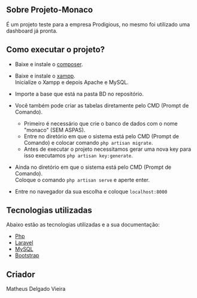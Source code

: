 ## Sobre Projeto-Monaco

É um projeto teste para a empresa Prodigious, no mesmo foi utilizado uma dashboard já pronta.

## Como executar o projeto?

- Baixe e instale o [composer](https://getcomposer.org/).

- Baixe e instale o [xampp](https://www.apachefriends.org/pt_br/index.html).  
Inicialize o Xampp e depois Apache e MySQL.

- Importe a base que está na pasta BD no repositório.
- Você também pode criar as tabelas diretamente pelo CMD (Prompt de Comando).
	- Primeiro é necessário que crie o banco de dados com o nome "monaco" (SEM ASPAS).
	- Entre no diretório em que o sistema está pelo CMD (Prompt de Comando) e colocar comando <code>php artisan migrate</code>.
	- Antes de executar o projeto necessitamos gerar uma nova key para isso executamos <code>php artisan key:generate</code>.

- Ainda no diretório em que o sistema está pelo CMD (Prompt de Comando).  
    Coloque o comando <code>php artisan serve</code> e aperte enter.
    
- Entre no navegador da sua escolha e coloque <code>localhost:8000</code>

## Tecnologias utilizadas

Abaixo estão as tecnologias utilizadas e a sua documentação: 

- [Php](http://php.net/docs.php)
- [Laravel](https://laravel.com/docs/5.7)
- [MySQL](https://dev.mysql.com/doc/)
- [Bootstrap](https://getbootstrap.com/docs/4.1/getting-started/introduction/)

## Criador

Matheus Delgado Vieira